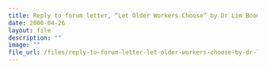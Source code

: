 ```yaml
---
title: Reply to forum letter, “Let Older Workers Choose” by Dr Lim Boon Hee
date: 2006-04-26
layout: file
description: ""
image: ""
file_url: /files/reply-to-forum-letter-let-older-workers-choose-by-dr-lim-boon-hee-22-april-2006-.pdf
---
```

